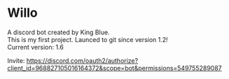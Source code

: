 # Willo
A discord bot created by King Blue.  
This is my first project. Launced to git since version 1.2!  
Current version: 1.6

Invite:
https://discord.com/oauth2/authorize?client_id=968827105016164372&scope=bot&permissions=549755289087